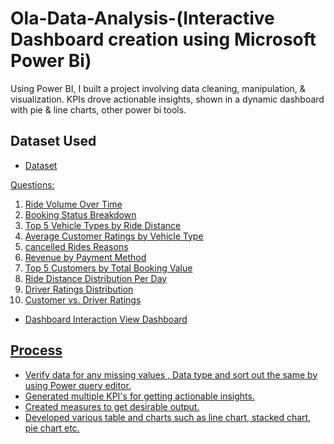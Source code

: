 # Ola-Data-Analysis-(Interactive Dashboard creation using Microsoft Power Bi)
Using Power BI, I built a project involving data cleaning, manipulation, &amp; visualization. KPIs drove actionable insights, shown in a dynamic dashboard with pie &amp; line charts, other power bi tools.
## Dataset Used

- <a href="https://github.com/Urvashiaswal/Ola-Data-Analysis/blob/main/Bookings.xlsx">Dataset

Questions:
1. Ride Volume Over Time
2. Booking Status Breakdown
3. Top 5 Vehicle Types by Ride Distance
4. Average Customer Ratings by Vehicle Type
5. cancelled Rides Reasons
6. Revenue by Payment Method
7. Top 5 Customers by Total Booking Value
8. Ride Distance Distribution Per Day
9. Driver Ratings Distribution
10. Customer vs. Driver Ratings

- Dashboard Interaction <a href="https://github.com/Urvashiaswal/Ola-Data-Analysis/blob/main/OLA%20Dashboard.pdf">View Dashboard

## Process
- Verify data for any missing values , Data type and sort out the same by using Power query editor.
- Generated multiple KPI's for getting actionable insights.
- Created measures to get desirable output. 
- Developed various table and charts such as line chart, stacked chart, pie chart etc.
